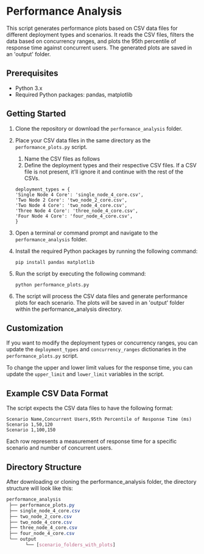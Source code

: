 # Performance Analysis

This script generates performance plots based on CSV data files for different deployment types and scenarios. It reads the CSV files, filters the data based on concurrency ranges, and plots the 95th percentile of response time against concurrent users. The generated plots are saved in an 'output' folder.

## Prerequisites

- Python 3.x
- Required Python packages: pandas, matplotlib

## Getting Started

1. Clone the repository or download the `performance_analysis` folder.

2. Place your CSV data files in the same directory as the `performance_plots.py` script.
   1. Name the CSV files as follows
   2. Define the deployment types and their respective CSV files. If a CSV file is not present, it'll ignore it and continue with the rest of the CSVs.
    ```shell
    deployment_types = {
    'Single Node 4 Core': 'single_node_4_core.csv',
    'Two Node 2 Core': 'two_node_2_core.csv',
    'Two Node 4 Core': 'two_node_4_core.csv',
    'Three Node 4 Core': 'three_node_4_core.csv',
    'Four Node 4 Core': 'four_node_4_core.csv',
    }
   ```

3. Open a terminal or command prompt and navigate to the `performance_analysis` folder.

4. Install the required Python packages by running the following command:

   ```shell
   pip install pandas matplotlib
   ```

5. Run the script by executing the following command:

   ```shell
   python performance_plots.py
   ```

6. The script will process the CSV data files and generate performance plots for each scenario. The plots will be saved in an 'output' folder within the performance_analysis directory.

## Customization

If you want to modify the deployment types or concurrency ranges, you can update the `deployment_types` and `concurrency_ranges` dictionaries in the `performance_plots.py` script.

To change the upper and lower limit values for the response time, you can update the `upper_limit` and `lower_limit` variables in the script.

## Example CSV Data Format

The script expects the CSV data files to have the following format:

   ```csv
   Scenario Name,Concurrent Users,95th Percentile of Response Time (ms)
   Scenario 1,50,120
   Scenario 1,100,150
   ```

Each row represents a measurement of response time for a specific scenario and number of concurrent users.

## Directory Structure
After downloading or cloning the performance_analysis folder, the directory structure will look like this:

   ```css
   performance_analysis
    ├── performance_plots.py
    ├── single_node_4_core.csv
    ├── two_node_2_core.csv
    ├── two_node_4_core.csv
    ├── three_node_4_core.csv
    ├── four_node_4_core.csv
    └── output
          └── [scenario_folders_with_plots]
   ```
